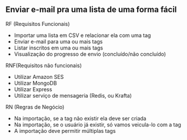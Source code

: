 Enviar e-mail pra uma lista de uma forma fácil
-----

RF (Requisitos Funcionais)
- Importar uma lista em CSV e relacionar ela com uma tag
- Enviar e-mail para uma ou mais tags
- Listar inscritos em uma ou mais tags
- Visualização do progresso de envio (concluído/não concluído)

RNF(Requisitos não funcionais)
- Utilizar Amazon SES 
- Utilizar MongoDB
- Utilizar Express
- Utilizar serviço de mensageria (Redis, ou Krafta)

RN (Regras de Negócio)
- Na importação, se a tag não existir ela deve ser criada
- Na importação, se o usuário já existir, só vamos veicula-lo com a tag
- A importação deve permitir múltiplas tags
